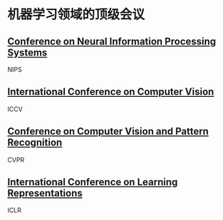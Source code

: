# 机器学习领域的顶级会议



## [Conference on Neural Information Processing Systems](https://en.wikipedia.org/wiki/Conference_on_Neural_Information_Processing_Systems)

NIPS
## [International Conference on Computer Vision](https://en.wikipedia.org/wiki/International_Conference_on_Computer_Vision)

ICCV

## [Conference on Computer Vision and Pattern Recognition](https://en.wikipedia.org/wiki/Conference_on_Computer_Vision_and_Pattern_Recognition)

CVPR


## [International Conference on Learning Representations](https://en.wikipedia.org/wiki/International_Conference_on_Learning_Representations)

ICLR